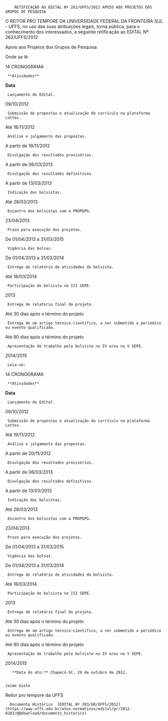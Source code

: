         RETIFICAÇÃO AO EDITAL Nº 262/UFFS/2012 APOIO AOS PROJETOS DOS GRUPOS DE PESQUISA  

O REITOR *PRO TEMPORE* DA UNIVERSIDADE FEDERAL DA FRONTEIRA SUL - UFFS, no uso das suas atribuições legais, torna pública, para o conhecimento dos interessados, a seguinte retificação ao EDITAL Nº 262/UFFS/2012

 Apoio aos Projetos dos Grupos de Pesquisa:

 Onde se lê:

 14 CRONOGRAMA

     **Atividades**

   **Data**

     Lançamento do Edital. 

   09/10/2012

     Submissão de propostas e atualização do currículo na plataforma Lattes.

   Até 18/11/2012

     Análise e julgamento das propostas.

   A partir de 19/11/2012

     Divulgação dos resultados provisórios.

   A partir de 06/03/2013

     Divulgação dos resultados definitivos.

   A partir de 13/03/2013

     Indicação dos bolsistas.

   Até 28/03/2013 

     Encontro dos bolsistas com a PROPEPG.

   23/04/2013

     Prazo para execução dos projetos. 

   De 01/04/2013 a 31/03/2015

     Vigência das bolsas.

   De 01/04/2013 a 31/03/2014

     Entrega do relatório de atividades do bolsista.

   Até 18/03/2014

     Participação do bolsista no III SEPE.

   2013 

     Entrega de relatório final do projeto.

   Até 30 dias após o término do projeto

     Entrega de um artigo técnico-científico, a ser submetido a periódico ou evento qualificado.

   Até 90 dias após o término do projeto 

     Apresentação de trabalho pelo bolsista no IV e/ou no V SEPE.

   2014/2015

     Leia-se:

 14 CRONOGRAMA

     **Atividades**

   **Data**

     Lançamento do Edital. 

   09/10/2012

     Submissão de propostas e atualização do currículo na plataforma Lattes.

   Até 19/11/2012

     Análise e julgamento das propostas.

   A partir de 20/11/2012

     Divulgação dos resultados provisórios.

   A partir de 06/03/2013

     Divulgação dos resultados definitivos.

   A partir de 13/03/2013

     Indicação dos bolsistas.

   Até 28/03/2013 

     Encontro dos bolsistas com a PROPEPG.

   23/04/2013

     Prazo para execução dos projetos. 

   De 01/04/2013 a 31/03/2015

     Vigência das bolsas.

   De 01/04/2013 a 31/03/2014

     Entrega do relatório de atividades do bolsista.

   Até 18/03/2014

     Participação do bolsista no III SEPE.

   2013 

     Entrega de relatório final do projeto.

   Até 30 dias após o término do projeto

     Entrega de um artigo técnico-científico, a ser submetido a periódico ou evento qualificado.

   Até 90 dias após o término do projeto 

     Apresentação de trabalho pelo bolsista no IV e/ou no V SEPE.

   2014/2015

       **Data do ato:** Chapecó-SC, 29 de outubro de 2012.   
 

    Jaime Giolo   
 Reitor pro tempore da UFFS 

      Documento Histórico  [EDITAL Nº 283/GR/UFFS/2012](https://www.uffs.edu.br/atos-normativos/edital/gr/2012-0283/@@download/documento_historico)     
      